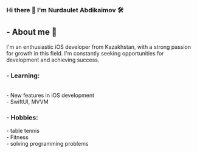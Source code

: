 ### Hi there 👋 I'm Nurdaulet Abdikaimov 🛠️

<h2>- About me 🍃 </h2> 
I'm an enthusiastic iOS developer from Kazakhstan, with a strong passion for growth in this field. I'm constantly seeking opportunities for development and achieving success.<br>

<h3>- Learning: </h3> <br>
- New features in iOS development<br>
- SwiftUI, MVVM<br>

<h3>- Hobbies: </h3>
- table tennis<br>
- Fitness<br>
- solving programming problems



